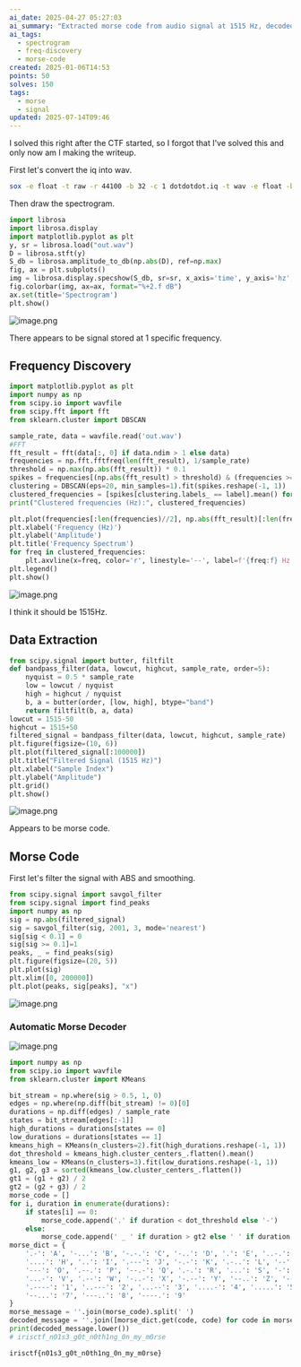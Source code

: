 ```yaml
---
ai_date: 2025-04-27 05:27:03
ai_summary: "Extracted morse code from audio signal at 1515 Hz, decoded to reveal flag: irisctf{n01s3_g0t_n0th1ng_0n_my_m0rse}"
ai_tags:
  - spectrogram
  - freq-discovery
  - morse-code
created: 2025-01-06T14:53
points: 50
solves: 150
tags:
  - morse
  - signal
updated: 2025-07-14T09:46
---
```


I solved this right after the CTF started, so I forgot that I've solved this and only now am I making the writeup.

First let's convert the iq into wav.

```bash
sox -e float -t raw -r 44100 -b 32 -c 1 dotdotdot.iq -t wav -e float -b 32 -c 1 -r 44100 out.wav --norm
```

Then draw the spectrogram.

```python
import librosa
import librosa.display
import matplotlib.pyplot as plt
y, sr = librosa.load("out.wav")
D = librosa.stft(y)
S_db = librosa.amplitude_to_db(np.abs(D), ref=np.max)
fig, ax = plt.subplots()
img = librosa.display.specshow(S_db, sr=sr, x_axis='time', y_axis='hz', ax=ax)
fig.colorbar(img, ax=ax, format="%+2.f dB")
ax.set(title='Spectrogram')
plt.show()
```

![image.png](https://res.cloudinary.com/kumonochisanaka/image/upload/v1736193604/2025/01/d87ecdd639c39e859cd6c7075e245309.png)

There appears to be signal stored at 1 specific frequency.

## Frequency Discovery

```python
import matplotlib.pyplot as plt
import numpy as np
from scipy.io import wavfile
from scipy.fft import fft
from sklearn.cluster import DBSCAN

sample_rate, data = wavfile.read('out.wav')
#FFT
fft_result = fft(data[:, 0] if data.ndim > 1 else data)
frequencies = np.fft.fftfreq(len(fft_result), 1/sample_rate)
threshold = np.max(np.abs(fft_result)) * 0.1
spikes = frequencies[(np.abs(fft_result) > threshold) & (frequencies >= 0)]
clustering = DBSCAN(eps=20, min_samples=1).fit(spikes.reshape(-1, 1))
clustered_frequencies = [spikes[clustering.labels_ == label].mean() for label in set(clustering.labels_)]
print("Clustered frequencies (Hz):", clustered_frequencies)

plt.plot(frequencies[:len(frequencies)//2], np.abs(fft_result)[:len(frequencies)//2])
plt.xlabel('Frequency (Hz)')
plt.ylabel('Amplitude')
plt.title('Frequency Spectrum')
for freq in clustered_frequencies:
    plt.axvline(x=freq, color='r', linestyle='--', label=f'{freq:f} Hz')
plt.legend()
plt.show()
```

![image.png](https://res.cloudinary.com/kumonochisanaka/image/upload/v1736197105/2025/01/e54eac149fb4c86b7b7dde1e4b458ca0.png)

I think it should be 1515Hz.

## Data Extraction

```python
from scipy.signal import butter, filtfilt
def bandpass_filter(data, lowcut, highcut, sample_rate, order=5):
    nyquist = 0.5 * sample_rate
    low = lowcut / nyquist
    high = highcut / nyquist
    b, a = butter(order, [low, high], btype="band")
    return filtfilt(b, a, data)
lowcut = 1515-50
highcut = 1515+50
filtered_signal = bandpass_filter(data, lowcut, highcut, sample_rate)
plt.figure(figsize=(10, 6))
plt.plot(filtered_signal[:100000])
plt.title("Filtered Signal (1515 Hz)")
plt.xlabel("Sample Index")
plt.ylabel("Amplitude")
plt.grid()
plt.show()
```

![image.png](https://res.cloudinary.com/kumonochisanaka/image/upload/v1736197426/2025/01/164634e468074feccc3ae724ed67162d.png)

Appears to be morse code.

## Morse Code

First let's filter the signal with ABS and smoothing.

```python
from scipy.signal import savgol_filter
from scipy.signal import find_peaks
import numpy as np
sig = np.abs(filtered_signal)
sig = savgol_filter(sig, 2001, 3, mode='nearest')
sig[sig < 0.1] = 0
sig[sig >= 0.1]=1
peaks, _ = find_peaks(sig)
plt.figure(figsize=(20, 5))
plt.plot(sig)
plt.xlim([0, 200000])
plt.plot(peaks, sig[peaks], "x")
```

![image.png](https://res.cloudinary.com/kumonochisanaka/image/upload/v1736197626/2025/01/8f17f43c82587fd9e99f0f6ea5a02228.png)

### Automatic Morse Decoder

![image.png](https://res.cloudinary.com/kumonochisanaka/image/upload/v1736199869/2025/01/4324e91aef0fa9ce585029716e4f0f2a.png)

```python
import numpy as np
from scipy.io import wavfile
from sklearn.cluster import KMeans

bit_stream = np.where(sig > 0.5, 1, 0)
edges = np.where(np.diff(bit_stream) != 0)[0]
durations = np.diff(edges) / sample_rate
states = bit_stream[edges[:-1]]
high_durations = durations[states == 0]
low_durations = durations[states == 1]
kmeans_high = KMeans(n_clusters=2).fit(high_durations.reshape(-1, 1))
dot_threshold = kmeans_high.cluster_centers_.flatten().mean()
kmeans_low = KMeans(n_clusters=3).fit(low_durations.reshape(-1, 1))
g1, g2, g3 = sorted(kmeans_low.cluster_centers_.flatten())
gt1 = (g1 + g2) / 2
gt2 = (g2 + g3) / 2
morse_code = []
for i, duration in enumerate(durations):
    if states[i] == 0:
        morse_code.append('.' if duration < dot_threshold else '-')
    else:
        morse_code.append(' _ ' if duration > gt2 else ' ' if duration > gt1 else '')
morse_dict = {
    '.-': 'A', '-...': 'B', '-.-.': 'C', '-..': 'D', '.': 'E', '..-.': 'F', '--.': 'G',
    '....': 'H', '..': 'I', '.---': 'J', '-.-': 'K', '.-..': 'L', '--': 'M', '-.': 'N',
    '---': 'O', '.--.': 'P', '--.-': 'Q', '.-.': 'R', '...': 'S', '-': 'T', '..-': 'U',
    '...-': 'V', '.--': 'W', '-..-': 'X', '-.--': 'Y', '--..': 'Z', '-----': '0',
    '.----': '1', '..---': '2', '...--': '3', '....-': '4', '.....': '5', '-....': '6',
    '--...': '7', '---..': '8', '----.': '9'
}
morse_message = ''.join(morse_code).split(' ')
decoded_message = ''.join([morse_dict.get(code, code) for code in morse_message])
print(decoded_message.lower())
# irisctf_n01s3_g0t_n0th1ng_0n_my_m0rse
```

```flag
irisctf{n01s3_g0t_n0th1ng_0n_my_m0rse}
```